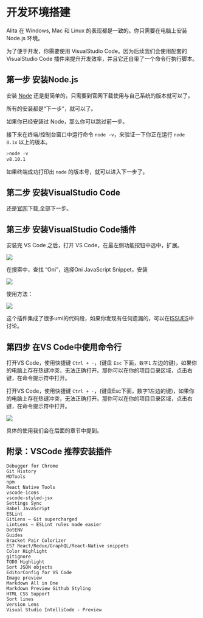 # 开发环境搭建

Alita 在 Windows, Mac 和 Linux 的表现都是一致的。你只需要在电脑上安装 Node.js 环境。

为了便于开发，你需要使用 VisualStudio Code。因为后续我们会使用配套的 VisualStudio Code 插件来提升开发效率，并且它还自带了一个命令行执行脚本。

## 第一步 安装Node.js

安装 [Node](https://nodejs.org/en/download/) 还是挺简单的，只需要到官网下载使用与自己系统的版本就可以了。

所有的安装都是“下一步”，就可以了。

如果你已经安装过 Node，那么你可以跳过前一步。

接下来在终端/控制台窗口中运行命令 `node -v`，来验证一下你正在运行 `node 8.1x` 以上的版本。

```bash
>node -v
v8.10.1
```

如果终端成功打印出 `node` 的版本号，就可以进入下一步了。

## 第二步 安装VisualStudio Code

还是[官网](https://code.visualstudio.com/)下载,全部下一步。

## 第三步 安装VisualStudio Code插件

安装完 VS Code 之后，打开 VS Code，在最左侧功能按钮中选中，扩展。

![](https://cdn.nlark.com/yuque/0/2018/png/123174/1543918091234-c32dd883-994d-4894-8604-a4ab7a62d6d1.png#align=center&display=inline&height=575&originHeight=575&originWidth=675&status=done&width=675)

在搜索中，查找 “Oni”，选择Oni JavaScript Snippet，安装

![](https://cdn.nlark.com/yuque/0/2018/png/123174/1543921718726-c6558944-2d57-403d-81b5-f68e1955b2d4.png#align=center&display=inline&height=401&originHeight=687&originWidth=1279&status=done&width=747)

使用方法：

![](https://cdn.nlark.com/yuque/0/2018/gif/123174/1543921749122-c38c5030-9dab-4701-b27e-379165ef581a.gif#align=center&display=inline&height=203&originHeight=203&originWidth=502&status=done&width=502)

这个插件集成了很多umi的代码段，如果你发现有任何遗漏的，可以在[ISSUES](https://github.com/xiaohuoni/snippet/issues)中讨论。

## 第四步 在VS Code中使用命令行

打开VS Code，使用快捷键 `Ctrl + ·`，(键盘 `Esc` 下面，`数字1` 左边的键)，如果你的电脑上存在热键冲突，无法正确打开。那你可以在你的项目目录区域，点击右键，在命令提示符中打开。

打开VS Code，使用快捷键 `Ctrl + ·`，(键盘Esc下面，数字1左边的键)，如果你的电脑上存在热键冲突，无法正确打开。那你可以在你的项目目录区域，点击右键，在命令提示符中打开。

![](https://cdn.nlark.com/yuque/0/2018/png/123174/1543921766562-0695e941-9791-41ef-9d3b-c89cfe29b84c.png#align=center&display=inline&height=181&originHeight=231&originWidth=951&status=done&width=747)

具体的使用我们会在后面的章节中提到。

## 附录：VSCode 推荐安装插件

```text
Debugger for Chrome
Git History
MDTools
npm
React Native Tools
vscode-icons
vscode-styled-jsx
Settings Sync
Babel JavaScript
ESLint
GitLens — Git supercharged
LintLens — ESLint rules made easier
DotENV
Guides
Bracket Pair Colorizer
ES7 React/Redux/GraphQL/React-Native snippets
Color Highlight
gitignore
TODO Highlight
Sort JSON objects
EditorConfig for VS Code
Image preview
Markdown All in One
Markdown Preview Github Styling
HTML CSS Support
Sort lines
Version Lens
Visual Studio IntelliCode - Preview
```



